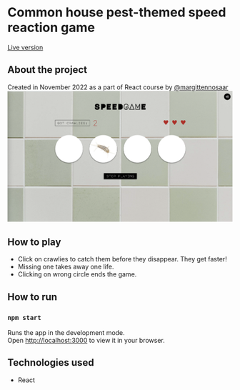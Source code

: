 # Common house pest-themed speed reaction game

[Live version](https://thriving-tanuki-8ba5b1.netlify.app/)

## About the project

Created in November 2022 as a part of React course by [@margittennosaar](https://www.github.com/margittennosaar)
![Screenshot](speedgame.png)

## How to play

- Click on crawlies to catch them before they disappear. They get faster!
- Missing one takes away one life.
- Clicking on wrong circle ends the game.

## How to run

### `npm start`

Runs the app in the development mode.\
Open [http://localhost:3000](http://localhost:3000) to view it in your browser.

## Technologies used
- React
